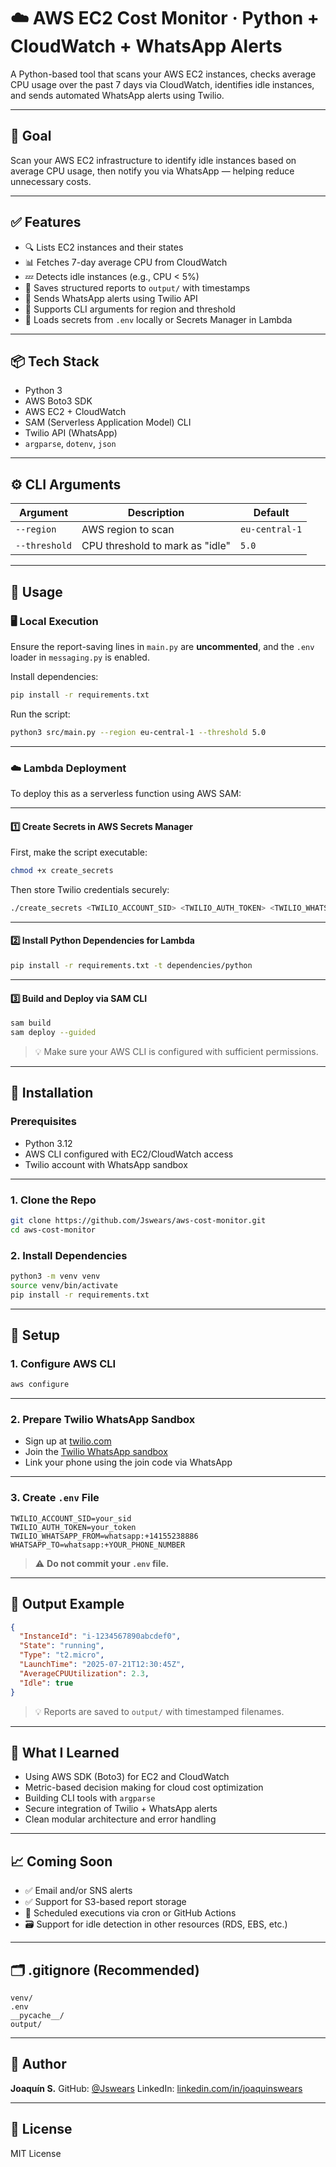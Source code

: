 # ☁️ AWS EC2 Cost Monitor · Python + CloudWatch + WhatsApp Alerts

A Python-based tool that scans your AWS EC2 instances, checks average CPU usage over the past 7 days via CloudWatch, identifies idle instances, and sends automated WhatsApp alerts using Twilio.

---

## 🎯 Goal

Scan your AWS EC2 infrastructure to identify idle instances based on average CPU usage, then notify you via WhatsApp — helping reduce unnecessary costs.

---

## ✅ Features

- 🔍 Lists EC2 instances and their states
- 📊 Fetches 7-day average CPU from CloudWatch
- 💤 Detects idle instances (e.g., CPU < 5%)
- 📝 Saves structured reports to `output/` with timestamps
- 💬 Sends WhatsApp alerts using Twilio API
- 🧩 Supports CLI arguments for region and threshold
- 🔐 Loads secrets from `.env` locally or Secrets Manager in Lambda

---

## 📦 Tech Stack

- Python 3
- AWS Boto3 SDK
- AWS EC2 + CloudWatch
- SAM (Serverless Application Model) CLI
- Twilio API (WhatsApp)
- `argparse`, `dotenv`, `json`

---

## ⚙️ CLI Arguments

| Argument      | Description                     | Default        |
| ------------- | ------------------------------- | -------------- |
| `--region`    | AWS region to scan              | `eu-central-1` |
| `--threshold` | CPU threshold to mark as "idle" | `5.0`          |

---

## 🚀 Usage

### 🖥️ Local Execution

Ensure the report-saving lines in `main.py` are **uncommented**, and the `.env` loader in `messaging.py` is enabled.

Install dependencies:

```bash
pip install -r requirements.txt
```

Run the script:

```bash
python3 src/main.py --region eu-central-1 --threshold 5.0
```

---

### ☁️ Lambda Deployment

To deploy this as a serverless function using AWS SAM:

---

#### 1️⃣ Create Secrets in AWS Secrets Manager

First, make the script executable:

```bash
chmod +x create_secrets
```

Then store Twilio credentials securely:

```bash
./create_secrets <TWILIO_ACCOUNT_SID> <TWILIO_AUTH_TOKEN> <TWILIO_WHATSAPP_FROM> <WHATSAPP_TO>
```

---

#### 2️⃣ Install Python Dependencies for Lambda

```bash
pip install -r requirements.txt -t dependencies/python
```

---

#### 3️⃣ Build and Deploy via SAM CLI

```bash
sam build
sam deploy --guided
```

> 💡 Make sure your AWS CLI is configured with sufficient permissions.

---

## 🔧 Installation

### Prerequisites

- Python 3.12
- AWS CLI configured with EC2/CloudWatch access
- Twilio account with WhatsApp sandbox

---

### 1. Clone the Repo

```bash
git clone https://github.com/Jswears/aws-cost-monitor.git
cd aws-cost-monitor
```

### 2. Install Dependencies

```bash
python3 -m venv venv
source venv/bin/activate
pip install -r requirements.txt
```

---

## 🔐 Setup

### 1. Configure AWS CLI

```bash
aws configure
```

---

### 2. Prepare Twilio WhatsApp Sandbox

- Sign up at [twilio.com](https://www.twilio.com/)
- Join the [Twilio WhatsApp sandbox](https://www.twilio.com/whatsapp)
- Link your phone using the join code via WhatsApp

---

### 3. Create `.env` File

```env
TWILIO_ACCOUNT_SID=your_sid
TWILIO_AUTH_TOKEN=your_token
TWILIO_WHATSAPP_FROM=whatsapp:+14155238886
WHATSAPP_TO=whatsapp:+YOUR_PHONE_NUMBER
```

> ⚠️ **Do not commit your `.env` file.**

---

## 📝 Output Example

```json
{
  "InstanceId": "i-1234567890abcdef0",
  "State": "running",
  "Type": "t2.micro",
  "LaunchTime": "2025-07-21T12:30:45Z",
  "AverageCPUUtilization": 2.3,
  "Idle": true
}
```

> 💡 Reports are saved to `output/` with timestamped filenames.

---

## 🧠 What I Learned

- Using AWS SDK (Boto3) for EC2 and CloudWatch
- Metric-based decision making for cloud cost optimization
- Building CLI tools with `argparse`
- Secure integration of Twilio + WhatsApp alerts
- Clean modular architecture and error handling

---

## 📈 Coming Soon

- ✅ Email and/or SNS alerts
- ✅ Support for S3-based report storage
- 🔄 Scheduled executions via cron or GitHub Actions
- 🗃️ Support for idle detection in other resources (RDS, EBS, etc.)

---

## 🗂️ .gitignore (Recommended)

```gitignore
venv/
.env
__pycache__/
output/
```

---

## 👤 Author

**Joaquín S.**
GitHub: [@Jswears](https://github.com/Jswears)
LinkedIn: [linkedin.com/in/joaquinswears](https://www.linkedin.com/in/joaquinswears)

---

## 🪪 License

MIT License
